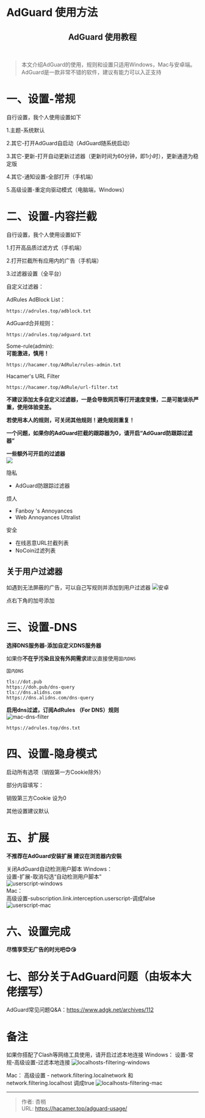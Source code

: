 # AdGuard 使用方法



<h2 align="center"><strong>AdGuard 使用教程</strong></h2>
<br>

> 本文介绍AdGuard的使用，规则和设置只适用Windows，Mac与安卓端。
> AdGuard是一款非常不错的软件，建议有能力可以入正支持

# 一、设置-常规

自行设置，我个人使用设置如下

1.主题-系统默认

2.其它-打开AdGuard自启动（AdGuard随系统启动）

3.其它-更新-打开自动更新过滤器（更新时间为60分钟，即1小时），更新通道为稳定版

4.其它-通知设置-全部打开（手机端）

5.高级设置-重定向驱动模式（电脑端，Windows）

# 二、设置-内容拦截

自行设置，我个人使用设置如下

1.打开高品质过滤方式（手机端）

2.打开拦截所有应用内的广告（手机端）

3.过滤器设置（全平台）

自定义过滤器：

AdRules AdBlock List：

```https
https://adrules.top/adblock.txt
```

AdGuard合并规则：

```https
https://adrules.top/adguard.txt
```

Some-rule(admin):  
**可能激进，慎用！**
```https
https://hacamer.top/AdRule/rules-admin.txt
```

Hacamer's URL Filter

```https
https://hacamer.top/AdRule/url-filter.txt
```


**不建议添加太多自定义过滤器，一是会导致网页等打开速度变慢，二是可能误杀严重，使用体验变差。**

**若使用本人的规则，可关闭其他规则！避免规则重复！**

**一个问题，如果你的AdGuard拦截的跟踪器为0，请开启“AdGuard防跟踪过滤器”**

**一些额外可开启的过滤器**  
![](https://hacamer.top/IMG/MyBlog/adg-mac-add-rules.png)

隐私

- AdGuard防跟踪过滤器

烦人

- Fanboy 's Annoyances
- Web Annoyances Ultralist

安全

- 在线恶意URL拦截列表
- NoCoin过滤列表

## 关于用户过滤器

如遇到无法屏蔽的广告，可以自己写规则并添加到用户过滤器
![安卓](https://hacamer.top/IMG/MyBlog/1635501606000.png)

点右下角的加号添加

# 三、设置-DNS

**选择DNS服务器-添加自定义DNS服务器**

如果你**不在乎污染且没有外网需求**建议直接使用`国内DNS`

`国内DNS`
```
tls://dot.pub
https://doh.pub/dns-query
tls://dns.alidns.com
https://dns.alidns.com/dns-query
```

**启用dns过滤，订阅AdRules （For DNS）规则**  
![mac-dns-filter](https://hacamer.top/IMG/MyBlog/adg-mac-dns-filter.png)  
```http
https://adrules.top/dns.txt
```

# 四、设置-隐身模式

启动所有选项（销毁第一方Cookie除外）

部分内容填写：

销毁第三方Cookie 设为0

其他设置建议默认

# 五、扩展

**不推荐在AdGuard安装扩展**
**建议在浏览器内安裝**

关闭AdGuard自动检测用户脚本
Windows：  
设置-扩展-取消勾选“自动检测用户脚本”  
![userscript-windows](https://hacamer.top/IMG/MyBlog/userscript-windows.png)  
Mac：  
高级设置-subscription.link.interception.userscript-调成false   
![userscript-mac](https://hacamer.top/IMG/MyBlog/userscript-mac.png)   
# 六、设置完成 

**尽情享受无广告的时光吧😊😘**

# 七、部分关于AdGuard问题（由坂本大佬摆写）

AdGuard常见问题Q&A：https://www.adgk.net/archives/112

# 备注
如果你搭配了Clash等网络工具使用，请开启过滤本地连接
Windows：
设置-常规-高级设置-过滤本地连接
![localhosts-filtering-windows](https://hacamer.top/IMG/MyBlog/localhosts-filtering-windows.png)  

Mac：
高级设置 - network.filtering.localnetwork 和 network.filtering.localhost 调成true
![localhosts-filtering-mac](https://hacamer.top/IMG/MyBlog/localhosts-filtering-mac.png)


---

> 作者: 杏梢  
> URL: https://hacamer.top/adguard-usage/  


